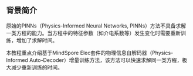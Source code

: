 ## 背景简介
原始的PINNs（Physics-Informed Neural Networks, PINNs）方法不具备求解一类方程的能力。当方程中的特征参数（如介电系数等）发生变化时需要重新训练，增加了求解时间。

本教程重点介绍基于MindSpore Elec套件的物理信息自解码器（Physics-Informed Auto-Decoder）增量训练方法，该方法可以快速求解同一类方程，极大减少重新训练的时间。
